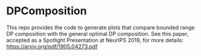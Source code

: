 # DPComposition
This repo provides the code to generate plots that compare bounded range DP composition with the general optimal DP composition.  See this paper, accepted as a Spotlight Presentation at NeurIPS 2019, for more details: https://arxiv.org/pdf/1905.04273.pdf
